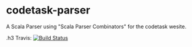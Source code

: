 # codetask-parser
A Scala Parser using "Scala Parser Combinators" for the codetask wesite.

.h3 Travis: [![Build Status](https://travis-ci.com/artur-ott/codetask-parser.svg?branch=master)](https://travis-ci.com/artur-ott/codetask-parser)

